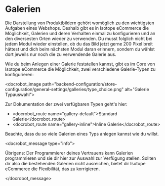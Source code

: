 # Galerien

Die Darstellung von Produktbildern gehört womöglich zu den wichtigsten Aufgaben eines Webshops. Deshalb gibt es in Isotope eCommerce die Möglichkeit, Galerien und deren Verhalten einmal zu konfigurieren und an den diversesten Orten wieder zu verwenden. Du musst folglich nicht bei jedem Modul wieder einstellen, ob du das Bild jetzt gerne 200 Pixel breit hättest und dich beim nächsten Modul daran erinnern, sondern du wählst dort jeweils nur noch die zu verwendende Galerie aus.

Wie du beim Anlegen einer Galerie feststellen kannst, gibt es im Core von Isotope eCommerce die Möglichkeit, zwei verschiedene Galerie-Typen zu konfigurieren:

<docrobot_image path="backend-configuration/store-configuration/general-settings/galleries/type_choice.png" alt="Galerie Typauswahl">

Zur Dokumentation der zwei verfügbaren Typen geht's hier:

* <docrobot_route name="gallery-default">Standard Galerie</docrobot_route>
* <docrobot_route name="gallery-inline">Inline Galerie</docrobot_route>

Beachte, dass du so viele Galerien eines Typs anlegen kannst wie du willst.

<docrobot_message type="info"><p>Übrigens: Der Programmierer deines Vertrauens kann Galerien programmieren und sie dir hier zur Auswahl zur Verfügung stellen. Sollten dir also die bestehenden Galerien nicht ausreichen, bietet dir Isotope eCommerce die Flexibilität, das zu korrigieren.</p></docrobot_message>